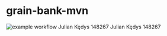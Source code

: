 # grain-bank-mvn
![example workflow](https://github.com/juliankedys/grain-bank-mvn/actions/workflows/ci.yml/badge.svg)
Julian Kędys
148267
Julian Kędys
148267
